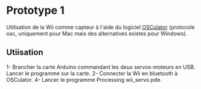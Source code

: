 Prototype 1
===========

Utilisation de la Wii comme capteur à l'aide du logiciel [OSCulator](http://www.osculator.net/) (protocole osc, uniquement pour Mac mais des alternatives existes pour Windows).

Utiisation
----------
1- Brancher la carte Arduino commandant les deux servos-moteurs en USB. Lancer le programme sur la carte.
2- Connecter la Wii en bluetooth à OSCulator.
4- Lancer le programme Processing wii_servo.pde.


